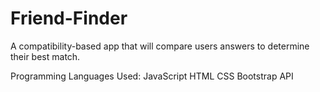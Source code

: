 # Friend-Finder

A compatibility-based app that will compare users answers to determine their best match. 

Programming Languages Used:
JavaScript
HTML
CSS
Bootstrap
API
